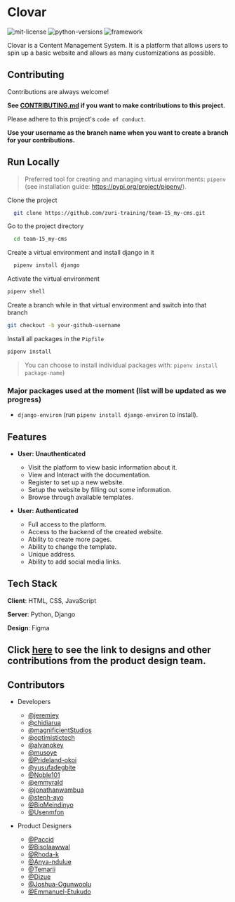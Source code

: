 # Clovar

![mit-license](https://img.shields.io/badge/license-MIT-brightgreen) ![python-versions](https://img.shields.io/badge/python-3.7%20%7C%203.8%20%7C%203.9%20%7C%203.10-blue) ![framework](https://img.shields.io/badge/framework-django-blue)

Clovar is a Content Management System.
It is a platform that allows users to spin up a basic website and allows as many customizations as possible.

## Contributing

Contributions are always welcome!

**See [CONTRIBUTING.md](https://github.com/zuri-training/my_cms-pjt-15/blob/main/CONTRIBUTING.md) if you want to make contributions to this project.**

Please adhere to this project's `code of conduct`.

**Use your username as the branch name when you want to create a branch for your contributions.**

## Run Locally

> Preferred tool for creating and managing virtual environments: `pipenv` (see installation guide: <https://pypi.org/project/pipenv/>).

Clone the project

```bash
  git clone https://github.com/zuri-training/team-15_my-cms.git
```

Go to the project directory

```bash
  cd team-15_my-cms
```

Create a virtual environment and install django in it

```bash
  pipenv install django
```

Activate the virtual environment

```bash
pipenv shell
```

Create a branch while in that virtual environment and switch into that branch

```bash
git checkout -b your-github-username
```

Install all packages in the `Pipfile`

```bash
pipenv install
```

> You can choose to install individual packages with: `pipenv install package-name`)

### Major packages used at the moment (list will be updated as we progress)

- `django-environ` (run `pipenv install django-environ` to install).

## Features

- **User: Unauthenticated**
  - Visit the platform to view basic information about it.
  - View and Interact with the documentation.
  - Register to set up a new website.
  - Setup the website by filling out some information.
  - Browse through available templates.

- **User: Authenticated**
  - Full access to the platform.
  - Access to the backend of the created website.
  - Ability to create more pages.
  - Ability to change the template.
  - Unique address.
  - Ability to add social media links.

## Tech Stack

**Client**: HTML, CSS, JavaScript

**Server**: Python, Django

**Design**: Figma

## Click [here](https://github.com/zuri-training/my_cms-pjt-15/blob/main/designs/README.md) to see the link to designs and other contributions from the product design team.

## Contributors

- Developers
  - [@jeremiey](https://www.github.com/jeremiey)
  - [@chidiarua](https://www.github.com/chidiarua)
  - [@magnificientStudios](https://www.github.com/magnificientStudios)
  - [@optimistictech](https://www.github.com/optimistictech)
  - [@alvanokey](https://www.github.com/alvanokey)
  - [@musoye](https://www.github.com/musoye)
  - [@Prideland-okoi](https://github.com/Prideland-okoi)
  - [@yusufadegbite](https://www.github.com/yusufadegbite)
  - [@Noble101](https://www.github.com/Noble101)
  - [@emmyrald](https://www.github.com/emmyrald)
  - [@jonathanwambua](https://www.github.com/jonathanwambua)
  - [@steph-ayo](https://www.github.com/steph-ayo)
  - [@BioMeindinyo](https://www.github.com/BioMeindinyo)
  - [@Usenmfon](https://www.github.com/Usenmfon)

- Product Designers
  - [@Paccid](https://www.github.com/Paccid)
  - [@Bisolaawwal](https://www.github.com/Bisolaawwal)
  - [@Rhoda-k](https://www.github.com/Rhoda-k)
  - [@Anya-ndulue](https://www.github.com/Anya-ndulue)
  - [@Temarii](https://www.github.com/Temarii)
  - [@Dizue](https://www.github.com/Dizue)
  - [@Joshua-Ogunwoolu](https://github.com/Joshua-Ogunwoolu)
  - [@Emmanuel-Etukudo](https://www.github.com/Emmanuel-Etukudo)
